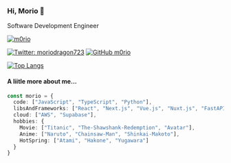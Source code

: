 ### Hi, Morio 👋

Software Development Engineer

<a href="https://github.com/m0rio/">
    <img src="https://komarev.com/ghpvc/?username=m0rio" alt="m0rio" />
</a>

[![Twitter: moriodragon723](https://img.shields.io/twitter/follow/moriodragon723?style=social)](https://twitter.com/moriodragon723)
[![GitHub m0rio](https://img.shields.io/github/followers/m0rio?label=follow&style=social)](https://github.com/m0rio)

[![Top Langs](https://github-readme-stats.vercel.app/api/top-langs/?username=m0rio&layout=compact&theme=react)](https://github.com/anuraghazra/github-readme-stats)

#### A liitle more about me...

```typescript
const morio = {
  code: ["JavaScript", "TypeScript", "Python"],
  libsAndFrameworks: ["React", "Next.js", "Vue.js", "Nuxt.js", "FastAPI"],
  cloud: ["AWS", "Supabase"],
  hobbies: {
    Movie: ["Titanic", "The-Shawshank-Redemption", "Avatar"],
    Anime: ["Naruto", "Chainsaw-Man", "Shinkai-Makoto"],
    HotSpring: ["Atami", "Hakone", "Yugawara"]
  }
}
```
